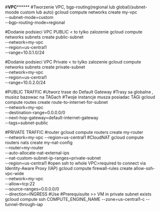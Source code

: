 #**************************************VPC********************************************
#Tworzenie VPC, bgp-routing(regional lub global)(subnet-moode  custom lub auto)
gcloud compute networks create my-vpc \
  --subnet-mode=custom \
  --bgp-routing-mode=regional

#Dodanie podsieci VPC PUBLIC < to tylko zalozenie
gcloud compute networks subnets create public-subnet \
  --network=my-vpc \
  --region=us-central1 \
  --range=10.0.1.0/24

#Dodanie podsieci VPC Private < to tylko zalozenie
gcloud compute networks subnets create private-subnet \
  --network=my-vpc \
  --region=us-central1 \
  --range=10.0.2.0/24


#PUBLIC TRAFFIC
#Utworz trase do Default Gateway
#Trasy sa globalne , musisz bazowac na TAGach
#Twoje instancje musza posiadac TAGi
gcloud compute routes create route-to-internet-for-subnet \
  --network=my-vpc \
  --destination-range=0.0.0.0/0 \
  --next-hop-gateway=default-internet-gateway \
  --tags=subnet-public

#PRIVATE TRAFFIC
#router
gcloud compute routers create my-router \
  --network=my-vpc
  --region=us-central1
#CloudNAT
gcloud compute routers nats create my-nat-config \
  --router=my-router \
  --auto-allocate-nat-external-ips \
  --nat-custom-subnet-ip-ranges=private-subnet \
  --region=us-central1
#open ssh to whole VPC>required to connect via Identity-Aware Proxy (IAP)
gcloud compute firewall-rules create allow-ssh-vpc-wide \
  --network=my-vpc \
  --allow=tcp:22 \
  --source-ranges=0.0.0.0/0 \
  --direction=INGRESS
#Use
#Prerequisuite >> VM in private subnet exists
gcloud compute ssh COMPUTE_ENGINE_NAME   --zone=us-central1-c   --tunnel-through-iap
